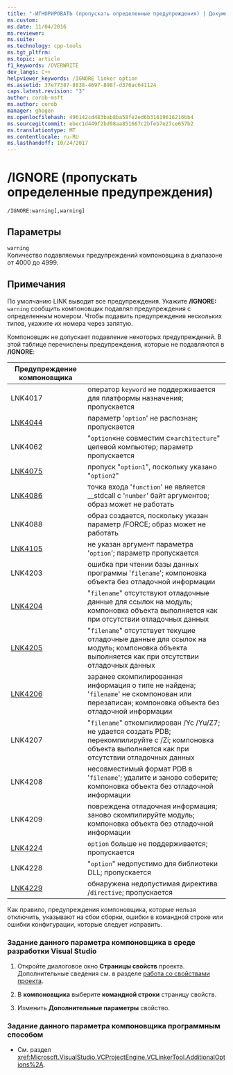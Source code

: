 ```yaml
---
title: "-ИГНОРИРОВАТЬ (пропускать определенные предупреждения) | Документы Microsoft"
ms.custom: 
ms.date: 11/04/2016
ms.reviewer: 
ms.suite: 
ms.technology: cpp-tools
ms.tgt_pltfrm: 
ms.topic: article
f1_keywords: /OVERWRITE
dev_langs: C++
helpviewer_keywords: /IGNORE linker option
ms.assetid: 37e77387-8838-4697-898f-d376ac641124
caps.latest.revision: "3"
author: corob-msft
ms.author: corob
manager: ghogen
ms.openlocfilehash: 496142cd483bab8ba58fe2ed6b31619616216bb4
ms.sourcegitcommit: ebec1d449f2bd98aa851667c2bfeb7e27ce657b2
ms.translationtype: MT
ms.contentlocale: ru-RU
ms.lasthandoff: 10/24/2017
---
```

# <a name="ignore-ignore-specific-warnings"></a>/IGNORE (пропускать определенные предупреждения)
```  
/IGNORE:warning[,warning]  
```  
  
## <a name="parameters"></a>Параметры  
 `warning`  
 Количество подавляемых предупреждений компоновщика в диапазоне от 4000 до 4999.  
  
## <a name="remarks"></a>Примечания  
 По умолчанию LINK выводит все предупреждения. Укажите **/IGNORE:** `warning` сообщить компоновщик подавлял предупреждения с определенным номером. Чтобы подавить предупреждения нескольких типов, укажите их номера через запятую.  
  
 Компоновщик не допускает подавление некоторых предупреждений. В этой таблице перечислены предупреждения, которые не подавляются в **/IGNORE**:  
  
|Предупреждение компоновщика||  
|--------------------|-|  
|LNK4017|оператор `keyword` не поддерживается для платформы назначения; пропускается|  
|[LNK4044](../../error-messages/tool-errors/linker-tools-warning-lnk4044.md)|параметр '`option`' не распознан; пропускается|  
|LNK4062|"`option`«не совместим с»`architecture`" целевой компьютер; параметр пропускается|  
|[LNK4075](../../error-messages/tool-errors/linker-tools-warning-lnk4075.md)|пропуск "`option1`", поскольку указано "`option2`"|  
|[LNK4086](../../error-messages/tool-errors/linker-tools-warning-lnk4086.md)|точка входа '`function`' не является __stdcall с '`number`' байт аргументов; образ может не работать|  
|LNK4088|образ создается, поскольку указан параметр /FORCE; образ может не работать|  
|[LNK4105](../../error-messages/tool-errors/linker-tools-warning-lnk4105.md)|не указан аргумент параметра '`option`'; параметр пропускается|  
|LNK4203|ошибка при чтении базы данных программы '`filename`'; компоновка объекта без отладочной информации|  
|[LNK4204](../../error-messages/tool-errors/linker-tools-warning-lnk4204.md)|"`filename`" отсутствуют отладочные данные для ссылок на модуль; компоновка объекта выполняется как при отсутствии отладочных данных|  
|[LNK4205](../../error-messages/tool-errors/linker-tools-warning-lnk4205.md)|"`filename`" отсутствует текущие отладочные данные для ссылок на модуль; компоновка объекта выполняется как при отсутствии отладочных данных|  
|[LNK4206](../../error-messages/tool-errors/linker-tools-warning-lnk4206.md)|заранее скомпилированная информация о типе не найдена; '`filename`' не скомпонован или перезаписан; компоновка объекта без отладочной информации|  
|LNK4207|"`filename`" откомпилирован /Yc /Yu/Z7; не удается создать PDB; перекомпилируйте с /Zi; компоновка объекта выполняется как при отсутствии отладочных данных|  
|LNK4208|несовместимый формат PDB в '`filename`'; удалите и заново соберите; компоновка объекта без отладочной информации|  
|LNK4209|повреждена отладочная информация; заново скомпилируйте модуль; компоновка объекта без отладочной информации|  
|[LNK4224](../../error-messages/tool-errors/linker-tools-warning-lnk4224.md)|`option` больше не поддерживается; пропускается|  
|LNK4228|"`option`" недопустимо для библиотеки DLL; пропускается|  
|[LNK4229](../../error-messages/tool-errors/linker-tools-warning-lnk4229.md)|обнаружена недопустимая директива /`directive`; пропускается|  
  
 Как правило, предупреждения компоновщика, которые нельзя отключить, указывают на сбои сборки, ошибки в командной строке или ошибки конфигурации, которые следует исправить.  
  
### <a name="to-set-this-linker-option-in-the-visual-studio-development-environment"></a>Задание данного параметра компоновщика в среде разработки Visual Studio  
  
1.  Откройте диалоговое окно **Страницы свойств** проекта. Дополнительные сведения см. в разделе [работа со свойствами проекта](../../ide/working-with-project-properties.md).  
  
2.  В **компоновщика** выберите **командной строки** страницу свойств.  
  
3.  Изменить **Дополнительные параметры** свойство.  
  
### <a name="to-set-this-linker-option-programmatically"></a>Задание данного параметра компоновщика программным способом  
  
-   См. раздел <xref:Microsoft.VisualStudio.VCProjectEngine.VCLinkerTool.AdditionalOptions%2A>.